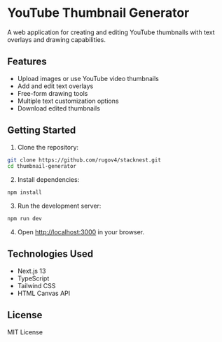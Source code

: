 # YouTube Thumbnail Generator

A web application for creating and editing YouTube thumbnails with text overlays and drawing capabilities.

## Features

- Upload images or use YouTube video thumbnails
- Add and edit text overlays
- Free-form drawing tools
- Multiple text customization options
- Download edited thumbnails

## Getting Started

1. Clone the repository:
```bash
git clone https://github.com/rugov4/stacknest.git
cd thumbnail-generator
```

2. Install dependencies:
```bash
npm install
```

3. Run the development server:
```bash
npm run dev
```

4. Open [http://localhost:3000](http://localhost:3000) in your browser.

## Technologies Used

- Next.js 13
- TypeScript
- Tailwind CSS
- HTML Canvas API

## License

MIT License

